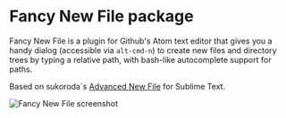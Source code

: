 # Fancy New File package

Fancy New File is a plugin for Github's Atom text editor that gives you a
handy dialog (accessible via `alt-cmd-n`) to create new files and
directory trees by typing a relative path, with bash-like autocomplete support
for paths.

Based on sukoroda`s
[Advanced New File](https://github.com/skuroda/Sublime-AdvancedNewFile)
for Sublime Text.

![Fancy New File screenshot](http://i.imgur.com/fT68Amb.png)
